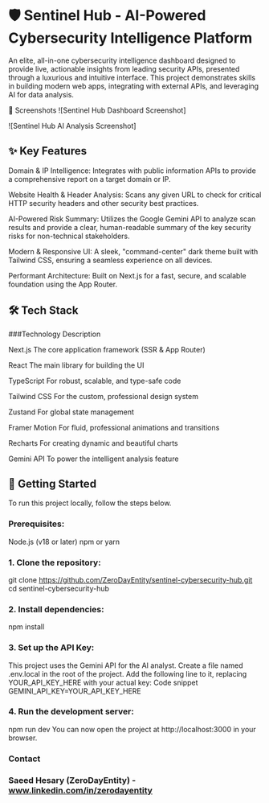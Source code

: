# 🛡️ Sentinel Hub - AI-Powered Cybersecurity Intelligence Platform

An elite, all-in-one cybersecurity intelligence dashboard designed to provide live, actionable insights from leading security APIs, presented through a luxurious and intuitive interface. This project demonstrates skills in building modern web apps, integrating with external APIs, and leveraging AI for data analysis.

📸 Screenshots
![Sentinel Hub Dashboard Screenshot]

![Sentinel Hub AI Analysis Screenshot]

## ✨ Key Features
Domain & IP Intelligence: Integrates with public information APIs to provide a comprehensive report on a target domain or IP.

Website Health & Header Analysis: Scans any given URL to check for critical HTTP security headers and other security best practices.

AI-Powered Risk Summary: Utilizes the Google Gemini API to analyze scan results and provide a clear, human-readable summary of the key security risks for non-technical stakeholders.

Modern & Responsive UI: A sleek, "command-center" dark theme built with Tailwind CSS, ensuring a seamless experience on all devices.

Performant Architecture: Built on Next.js for a fast, secure, and scalable foundation using the App Router.

## 🛠️ Tech Stack

###Technology	Description

Next.js	The core application framework (SSR & App Router)

React	The main library for building the UI

TypeScript	For robust, scalable, and type-safe code

Tailwind CSS	For the custom, professional design system

Zustand	For global state management

Framer Motion	For fluid, professional animations and transitions

Recharts	For creating dynamic and beautiful charts

Gemini API	To power the intelligent analysis feature


## 🚀 Getting Started
To run this project locally, follow the steps below.

### Prerequisites:
Node.js (v18 or later)
npm or yarn

### 1. Clone the repository:
git clone https://github.com/ZeroDayEntity/sentinel-cybersecurity-hub.git
cd sentinel-cybersecurity-hub

### 2. Install dependencies:
npm install

### 3. Set up the API Key:
This project uses the Gemini API for the AI analyst.
Create a file named .env.local in the root of the project.
Add the following line to it, replacing YOUR_API_KEY_HERE with your actual key:
Code snippet
GEMINI_API_KEY=YOUR_API_KEY_HERE

### 4. Run the development server:
npm run dev
You can now open the project at http://localhost:3000 in your browser.

### Contact
### Saeed Hesary (ZeroDayEntity) -www.linkedin.com/in/zerodayentity